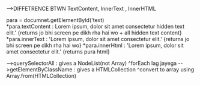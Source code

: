 -->DIFFETRENCE BTWN TextContent, InnerText , InnerHTML 

para = documnet.getElementById('text)    
*para.textContent : Lorem ipsum, dolor sit amet consectetur hidden text elit.' {returns jo bhi screen pe dikh rha hai wo + all hidden text content}
*para.innerText   : 'Lorem ipsum, dolor sit amet consectetur elit.'  {returns jo bhi screen pe dikh rha hai wo}
*para.innerHtml   : 'Lorem ipsum, dolor sit amet consectetur <span style="display: none;">hidden text</span> elit.' {returns pura html}

-->querySelectorAll :  gives a NodeList(not Array) ^forEach lag jayega
 -->getElementByClassName : gives a HTMLCollection ^convert to array using Array.from(HTMLCollection)